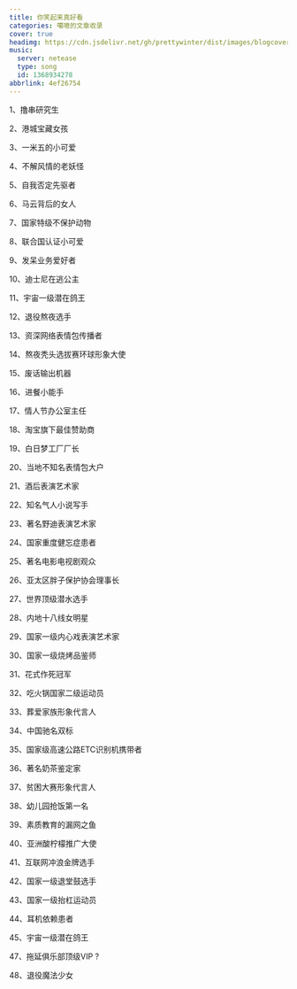 ```yaml
---
title: 你笑起来真好看
categories: 噶噫的文章收录
cover: true
headimg: https://cdn.jsdelivr.net/gh/prettywinter/dist/images/blogcover/hahaha.jpeg
music:
  server: netease
  type: song
  id: 1368934278
abbrlink: 4ef26754
---
```


<!-- more -->

<!-- @import "[TOC]" {cmd="toc" depthFrom=2 depthTo=6 orderedList=true} -->

1、撸串研究生

2、港城宝藏女孩

3、一米五的小可爱

4、不解风情的老妖怪

5、自我否定先驱者

6、马云背后的女人

7、国家特级不保护动物

8、联合国认证小可爱

9、发呆业务爱好者

10、迪士尼在逃公主

11、宇宙一级潜在鸽王

12、退役熬夜选手

13、资深网络表情包传播者

14、熬夜秃头选拔赛环球形象大使

15、废话输出机器

16、进餐小能手

17、情人节办公室主任

18、淘宝旗下最佳赞助商

19、白日梦工厂厂长

20、当地不知名表情包大户

21、酒后表演艺术家

22、知名气人小说写手

23、著名野迪表演艺术家

24、国家重度健忘症患者

25、著名电影电视剧观众

26、亚太区胖子保护协会理事长

27、世界顶级潜水选手

28、内地十八线女明星

29、国家一级内心戏表演艺术家

30、国家一级烧烤品鉴师

31、花式作死冠军

32、吃火锅国家二级运动员

33、葬爱家族形象代言人

34、中国驰名双标

35、国家级高速公路ETC识别机携带者

36、著名奶茶鉴定家

37、贫困大赛形象代言人

38、幼儿园抢饭第一名

39、素质教育的漏网之鱼

40、亚洲酸柠檬推广大使

41、互联网冲浪金牌选手

42、国家一级退堂鼓选手

43、国家一级抬杠运动员

44、耳机依赖患者

45、宇宙一级潜在鸽王

47、拖延俱乐部顶级VIP ?

48、退役魔法少女